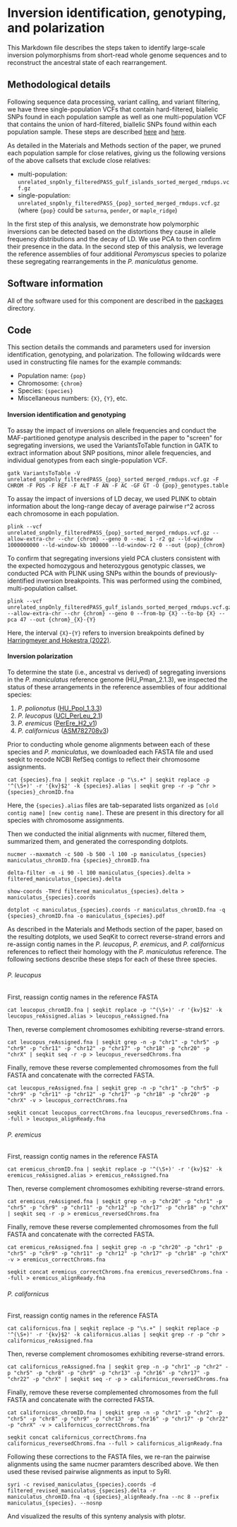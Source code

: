 # Inversion identification, genotyping, and polarization
This Markdown file describes the steps taken to identify large-scale inversion polymorphisms from short-read whole genome sequences and to reconstruct the ancestral state of each rearrangement. 

## Methodological details
Following sequence data processing, variant calling, and variant filtering, we have three single-population VCFs that contain hard-filtered, biallelic SNPs found in each population sample as well as one multi-population VCF that contains the union of hard-filtered, biallelic SNPs found within each population sample. These steps are described [here](https://github.com/PayseurLabUWMadison/gi_demography_inversions/tree/main/sequence_processing) and [here](https://github.com/PayseurLabUWMadison/gi_demography_inversions/tree/main/variant_calling).

As detailed in the Materials and Methods section of the paper, we pruned each population sample for close relatives, giving us the following versions of the above callsets that exclude close relatives:
- multi-population: `unrelated_snpOnly_filteredPASS_gulf_islands_sorted_merged_rmdups.vcf.gz`
- single-population: `unrelated_snpOnly_filteredPASS_{pop}_sorted_merged_rmdups.vcf.gz` (where `{pop}` could be `saturna`, `pender`, or `maple_ridge`)

In the first step of this analysis, we demonstrate how polymorphic inversions can be detected based on the distortions they cause in allele frequency distributions and the decay of LD. We use PCA to then confirm their presence in the data. In the second step of this analysis, we leverage the reference assemblies of four additional *Peromyscus* species to polarize these segregating rearrangements in the *P. maniculatus* genome. 

## Software information
All of the software used for this component are described in the [packages](https://github.com/PayseurLabUWMadison/gi_demography_inversions/tree/main/packages) directory.

## Code
This section details the commands and parameters used for inversion identification, genotyping, and polarization. The following wildcards were used in constructing file names for the example commands:
- Population name: `{pop}`
- Chromosome: `{chrom}`
- Species: `{species}`
- Miscellaneous numbers: `{X}`, `{Y}`, etc.

#### Inversion identification and genotyping
To assay the impact of inversions on allele frequencies and conduct the MAF-partitioned genotype analysis described in the paper to "screen" for segregating inversions, we used the VariantsToTable function in GATK to extract information about SNP positions, minor allele frequencies, and individual genotypes from each single-population VCF.
```
gatk VariantsToTable -V unrelated_snpOnly_filteredPASS_{pop}_sorted_merged_rmdups.vcf.gz -F CHROM -F POS -F REF -F ALT -F AN -F AC -GF GT -O {pop}_genotypes.table
```

To assay the impact of inversions of LD decay, we used PLINK to obtain information about the long-range decay of average pairwise r^2 across each chromosome in each population.
```
plink --vcf unrelated_snpOnly_filteredPASS_{pop}_sorted_merged_rmdups.vcf.gz --allow-extra-chr --chr {chrom} --geno 0 --mac 1 -r2 gz --ld-window 1000000000 --ld-window-kb 100000 --ld-window-r2 0 --out {pop}_{chrom}
```

To confirm that segregating inversions yield PCA clusters consistent with the expected homozygous and heterozygous genotypic classes, we conducted PCA with PLINK using SNPs within the bounds of previously-identified inversion breakpoints. This was performed using the combined, multi-population callset.
```
plink --vcf unrelated_snpOnly_filteredPASS_gulf_islands_sorted_merged_rmdups.vcf.gz --allow-extra-chr --chr {chrom} --geno 0 --from-bp {X} --to-bp {X} --pca 47 --out {chrom}_{X}-{Y}
```
Here, the interval `{X}`-`{Y}` refers to inversion breakpoints defined by [Harringmeyer and Hokestra (2022)](https://www.nature.com/articles/s41559-022-01890-0). 

#### Inversion polarization
To determine the state (i.e., ancestral vs derived) of segregating inversions in the *P. maniculatus* reference genome (HU_Pman_2.1.3), we inspected the status of these arrangements in the reference assemblies of four additional species:
1. *P. polionotus* ([HU_Ppol_1.3.3](https://www.ncbi.nlm.nih.gov/datasets/genome/GCA_003704135.2/))
2. *P. leucopus* ([UCI_PerLeu_2.1](https://www.ncbi.nlm.nih.gov/assembly/8220561))
3. *P. eremicus* ([PerEre_H2_v1](https://www.ncbi.nlm.nih.gov/datasets/genome/GCF_949786415.1/?utm_source=ncbi_insights&utm_medium=referral&utm_campaign=refseq-release-220-20230911))
4. *P. californicus* ([ASM782708v3](https://www.ncbi.nlm.nih.gov/assembly/12613101))

Prior to conducting whole genome alignments between each of these species and *P. maniculatus*, we downloaded each FASTA file and used seqkit to recode NCBI RefSeq contigs to reflect their chromosome assignments.
```
cat {species}.fna | seqkit replace -p "\s.+" | seqkit replace -p '^(\S+)' -r '{kv}$2' -k {species}.alias | seqkit grep -r -p ^chr > {species}_chromID.fna
```
Here, the `{species}.alias` files are tab-separated lists organized as `[old contig name] [new contig name]`. These are present in this directory for all species with chromosome assignments.

Then we conducted the initial alignments with nucmer, filtered them, summarized them, and generated the corresponding dotplots.
```
nucmer --maxmatch -c 500 -b 500 -l 100 -p maniculatus_{species} maniculatus_chromID.fna {species}_chromID.fna
```
```
delta-filter -m -i 90 -l 100 maniculatus_{species}.delta > filtered_maniculatus_{species}.delta
```
```
show-coords -THrd filtered_maniculatus_{species}.delta > maniculatus_{species}.coords
```
```
dotplot -c maniculatus_{species}.coords -r maniculatus_chromID.fna -q {species}_chromID.fna -o maniculatus_{species}.pdf
```

As described in the Materials and Methods section of the paper, based on the resulting dotplots, we used SeqKit to correct reverse-strand errors and re-assign contig names in the *P. leucopus*, *P. eremicus*, and *P. californicus* references to reflect their homology with the *P. maniculatus* reference. The following sections describe these steps for each of these three species. 

###### *P. leucopus*
First, reassign contig names in the reference FASTA
```
cat leucopus_chromID.fna | seqkit replace -p '^(\S+)' -r '{kv}$2' -k leucopus_reAssigned.alias > leucopus_reAssigned.fna
```
Then, reverse complement chromosomes exhibiting reverse-strand errors.
```
cat leucopus_reAssigned.fna | seqkit grep -n -p "chr1" -p "chr5" -p "chr9" -p "chr11" -p "chr12" -p "chr17" -p "chr18" -p "chr20" -p "chrX" | seqkit seq -r -p > leucopus_reversedChroms.fna
```
Finally, remove these reverse complemented chromosomes from the full FASTA and concatenate with the corrected FASTA.
```
cat leucopus_reAssigned.fna | seqkit grep -n -p "chr1" -p "chr5" -p "chr9" -p "chr11" -p "chr12" -p "chr17" -p "chr18" -p "chr20" -p "chrX" -v > leucopus_correctChroms.fna
```
```
seqkit concat leucopus_correctChroms.fna leucopus_reversedChroms.fna --full > leucopus_alignReady.fna
```

###### *P. eremicus*
First, reassign contig names in the reference FASTA
```
cat eremicus_chromID.fna | seqkit replace -p '^(\S+)' -r '{kv}$2' -k eremicus_reAssigned.alias > eremicus_reAssigned.fna
```
Then, reverse complement chromosomes exhibiting reverse-strand errors.
```
cat eremicus_reAssigned.fna | seqkit grep -n -p "chr20" -p "chr1" -p "chr5" -p "chr9" -p "chr11" -p "chr12" -p "chr17" -p "chr18" -p "chrX" | seqkit seq -r -p > eremicus_reversedChroms.fna
```
Finally, remove these reverse complemented chromosomes from the full FASTA and concatenate with the corrected FASTA.
```
cat eremicus_reAssigned.fna | seqkit grep -n -p "chr20" -p "chr1" -p "chr5" -p "chr9" -p "chr11" -p "chr12" -p "chr17" -p "chr18" -p "chrX" -v > eremicus_correctChroms.fna
```
```
seqkit concat eremicus_correctChroms.fna eremicus_reversedChroms.fna --full > eremicus_alignReady.fna
```

###### *P. californicus*
First, reassign contig names in the reference FASTA
```
cat californicus.fna | seqkit replace -p "\s.+" | seqkit replace -p '^(\S+)' -r '{kv}$2' -k californicus.alias | seqkit grep -r -p ^chr > californicus_reAssigned.fna
```
Then, reverse complement chromosomes exhibiting reverse-strand errors.
```
cat californicus_reAssigned.fna | seqkit grep -n -p "chr1" -p "chr2" -p "chr5" -p "chr8" -p "chr9" -p "chr13" -p "chr16" -p "chr17" -p "chr22" -p "chrX" | seqkit seq -r -p > californicus_reversedChroms.fna
```
Finally, remove these reverse complemented chromosomes from the full FASTA and concatenate with the corrected FASTA.
```
cat californicus_chromID.fna | seqkit grep -n -p "chr1" -p "chr2" -p "chr5" -p "chr8" -p "chr9" -p "chr13" -p "chr16" -p "chr17" -p "chr22" -p "chrX" -v > californicus_correctChroms.fna
```
```
seqkit concat californicus_correctChroms.fna californicus_reversedChroms.fna --full > californicus_alignReady.fna
```

Following these corrections to the FASTA files, we re-ran the pairwise alignments using the same nucmer paramters described above. We then used these revised pairwise alignments as input to SyRI.
```
syri -c revised_maniculatus_{species}.coords -d filtered_revised_maniculatus_{species}.delta -r maniculatus_chromID.fna -q {species}_alignReady.fna --nc 8 --prefix maniculatus_{species}. --nosnp
```
And visualized the results of this synteny analysis with plotsr.


